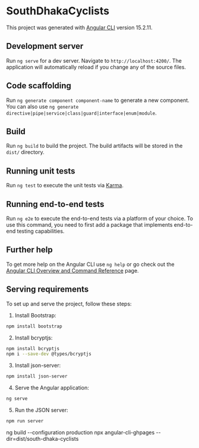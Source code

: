 # SouthDhakaCyclists

This project was generated with [Angular CLI](https://github.com/angular/angular-cli) version 15.2.11.

## Development server

Run `ng serve` for a dev server. Navigate to `http://localhost:4200/`. The application will automatically reload if you change any of the source files.

## Code scaffolding

Run `ng generate component component-name` to generate a new component. You can also use `ng generate directive|pipe|service|class|guard|interface|enum|module`.

## Build

Run `ng build` to build the project. The build artifacts will be stored in the `dist/` directory.

## Running unit tests

Run `ng test` to execute the unit tests via [Karma](https://karma-runner.github.io).

## Running end-to-end tests

Run `ng e2e` to execute the end-to-end tests via a platform of your choice. To use this command, you need to first add a package that implements end-to-end testing capabilities.

## Further help

To get more help on the Angular CLI use `ng help` or go check out the [Angular CLI Overview and Command Reference](https://angular.io/cli) page.


## Serving requirements

To set up and serve the project, follow these steps:

1. Install Bootstrap:
  ```sh
  npm install bootstrap
  ```

2. Install bcryptjs:
  ```sh
  npm install bcryptjs
  npm i --save-dev @types/bcryptjs
  ```

3. Install json-server:
  ```sh
  npm install json-server
  ```

4. Serve the Angular application:
  ```sh
  ng serve
  ```

5. Run the JSON server:
  ```sh
  npm run server
  ```

ng build --configuration production
npx angular-cli-ghpages --dir=dist/south-dhaka-cyclists